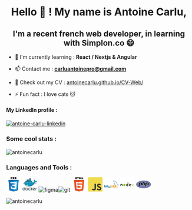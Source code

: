 <h1 align="center">Hello 👋 ! My name is Antoine Carlu,</h1>
<h2 align="center">I'm a recent french web developer, in learning with Simplon.co 😄</h2>

- 🌱 I'm currently learning : **React / Nextjs & Angular**

- 📫 Contact me : **carluantoinepro@gmail.com**

- 📄 Check out my CV : <a href="https://antoinecarlu.github.io/CV-Web/" target="_blank">antoinecarlu.github.io/CV-Web/</a>

- ⚡ Fun fact : I love cats 🐱

<h4 align="left">My LinkedIn profile : </h4>
<p align="left">
<a href="https://linkedin.com/in/antoine-carlu-703904269/" target="_blank"><img align="center" src="https://raw.githubusercontent.com/rahuldkjain/github-profile-readme-generator/master/src/images/icons/Social/linked-in-alt.svg" alt="antoine-carlu-linkedin" height="30" width="40" /></a>
</p>

<h3 align="left">Some cool stats : </h3>
<p><img align="center" src="https://github-readme-streak-stats.herokuapp.com/?user=antoinecarlu&theme=dark" alt="antoinecarlu" width="400" height="auto" /></p>

<h3 align="left">Languages and Tools : </h3>
<p align="left"> <img src="https://raw.githubusercontent.com/devicons/devicon/master/icons/css3/css3-original-wordmark.svg" alt="css3" width="40" height="40"/> <img src="https://raw.githubusercontent.com/devicons/devicon/master/icons/docker/docker-original-wordmark.svg" alt="docker" width="40" height="40"/> <img src="https://www.vectorlogo.zone/logos/figma/figma-icon.svg" alt="figma" width="40" height="40"/><img src="https://www.vectorlogo.zone/logos/git-scm/git-scm-icon.svg" alt="git" width="40" height="40"/> <img src="https://raw.githubusercontent.com/devicons/devicon/master/icons/html5/html5-original-wordmark.svg" alt="html5" width="40" height="40"/> <img src="https://raw.githubusercontent.com/devicons/devicon/master/icons/javascript/javascript-original.svg" alt="javascript" width="40" height="40"/> <img src="https://raw.githubusercontent.com/devicons/devicon/master/icons/mysql/mysql-original-wordmark.svg" alt="mysql" width="40" height="40"/> <img src="https://raw.githubusercontent.com/devicons/devicon/master/icons/nodejs/nodejs-original-wordmark.svg" alt="nodejs" width="40" height="40"/> <img src="https://raw.githubusercontent.com/devicons/devicon/master/icons/php/php-original.svg" alt="php" width="40" height="40"/> </p>

<p><img align="left" src="https://github-readme-stats.vercel.app/api/top-langs?username=antoinecarlu&show_icons=true&theme=dark&locale=en&layout=compact" alt="antoinecarlu" /></p>
